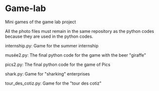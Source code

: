 # Game-lab
Mini games of the game lab project 

All the photo files must remain in the same repository as the python codes because they are used in the python codes.

internship.py: Game for the summer internship

musée2.py: The final python code for the game with the beer "giraffe"

pics2.py: The final python code for the game of Pics

shark.py: Game for "sharking" enterprises

tour_des_cotiz.py: Game for the "tour des cotiz"
